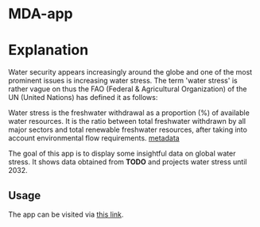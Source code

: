 # MDA-app

# Explanation
Water security appears increasingly around the globe and one of the most prominent issues is increasing water stress. The term 'water stress' is rather vague on thus the FAO (Federal & Agricultural Organization) of the UN (United Nations) has defined it as follows:

Water stress is the freshwater withdrawal as a proportion (%) of available water resources. It is the ratio between total freshwater withdrawn by all major sectors and total renewable freshwater resources, after taking into account environmental flow requirements. [metadata](https://www.fao.org/aquastat/statistics/popups/itemDefn.html?id=4550)

The goal of this app is to display some insightful data on global water stress. It shows data obtained from **TODO** and projects water stress until 2032.

## Usage

The app can be visited via [this link](https://mda-poland.herokuapp.com).